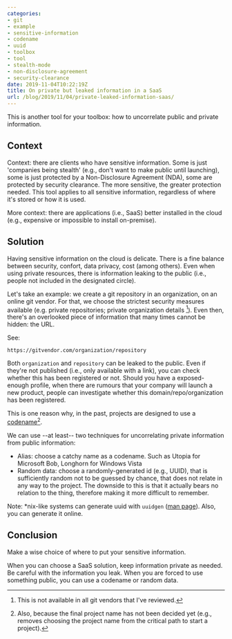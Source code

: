 ```yaml
---
categories:
- git
- example
- sensitive-information
- codename
- uuid
- toolbox
- tool
- stealth-mode
- non-disclosure-agreement
- security-clearance
date: 2019-11-04T10:22:19Z
title: On private but leaked information in a SaaS
url: /blog/2019/11/04/private-leaked-information-saas/
---
```


This is another tool for your toolbox: how to uncorrelate public and private information.

## Context

Context: there are clients who have sensitive information. Some is just 'companies being stealth' (e.g., don't want to make public until launching), some is just protected by a Non-Disclosure Agreement (NDA), some are protected by security clearance. The more sensitive, the greater protection needed. This tool applies to all sensitive information, regardless of where it's stored or how it is used.

More context: there are applications (i.e., SaaS) better installed in the cloud (e.g., expensive or impossible to install on-premise).

## Solution

Having sensitive information on the cloud is delicate. There is a fine balance between security, confort, data privacy, cost (among others). Even when using private resources, there is information leaking to the public (i.e., people not included in the designated circle). 

Let's take an example: we create a git repository in an organization, on an online git vendor. For that, we choose the strictest security measures available (e.g. private repositories; private organization details [^1]). Even then, there's an overlooked piece of information that many times cannot be hidden: the URL.

[^1]: This is not available in all git vendors that I've reviewed.

See:

```
https://gitvendor.com/organization/repository
```

Both `organization` and `repository` can be leaked to the public. Even if they're not published (i.e., only available with a link), you can check whether this has been registered or not. Should you have a exposed-enough profile, when there are rumours that your company will launch a new product, people can investigate whether this domain/repo/organization has been registered.

This is one reason why, in the past, projects are designed to use a [codename](https://en.wikipedia.org/wiki/List_of_Microsoft_codenames)[^2]. 

[^2]: Also, because the final project name has not been decided yet (e.g., removes choosing the project name from the critical path to start a project).

We can use --at least-- two techniques for uncorrelating private information from public information:

  - Alias: choose a catchy name as a codename. Such as Utopia for Microsoft Bob, Longhorn for Windows Vista
  - Random data: choose a randomly-generated id (e.g., UUID), that is sufficiently random not to be guessed by chance, that does not relate in any way to the project. The downside to this is that it actually bears no relation to the thing, therefore making it more difficult to remember.

Note: *nix-like systems can generate uuid with `uuidgen` ([man page](http://man7.org/linux/man-pages/man1/uuidgen.1.html)). Also, you can generate it online.

## Conclusion

Make a wise choice of where to put your sensitive information.

When you can choose a SaaS solution, keep information private as needed. Be careful with the information you leak. When you are forced to use something public, you can use a codename or random data.


